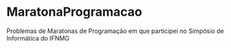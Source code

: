 # MaratonaProgramacao
Problemas de Maratonas de Programação em que participei no Simpósio de Informática do IFNMG
